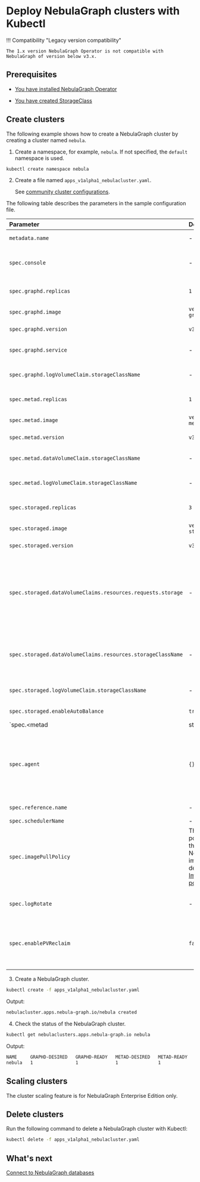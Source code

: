 # Deploy NebulaGraph clusters with Kubectl

!!! Compatibility "Legacy version compatibility"

    The 1.x version NebulaGraph Operator is not compatible with NebulaGraph of version below v3.x.

## Prerequisites

- [You have installed NebulaGraph Operator](../2.deploy-nebula-operator.md)

- [You have created StorageClass](https://kubernetes.io/docs/concepts/storage/storage-classes/)

## Create clusters

The following example shows how to create a NebulaGraph cluster by creating a cluster named `nebula`.

1. Create a namespace, for example, `nebula`. If not specified, the `default` namespace is used.

  ```bash
  kubectl create namespace nebula
  ```

2. Create a file named `apps_v1alpha1_nebulacluster.yaml`.

  
    See [community cluster configurations](https://github.com/vesoft-inc/nebula-operator/blob/v{{operator.release}}/config/samples/nebulacluster.yaml).

  The following table describes the parameters in the sample configuration file.

  | Parameter                                                   | Default value                                                                                                                                                   | Description                                                                                                                                                                                                           |
  | :---------------------------------------------------------- | :-------------------------------------------------------------------------------------------------------------------------------------------------------------- | :-------------------------------------------------------------------------------------------------------------------------------------------------------------------------------------------------------------------- |
  | `metadata.name`                                             | -                                                                                                                                                               | The name of the created NebulaGraph cluster.                                                                                                                                                                          |
  | `spec.console`                                              | -                                                                                                                                                               | Configuration of the Console service. For details, see [nebula-console](https://github.com/vesoft-inc/nebula-operator/blob/v{{operator.release}}/doc/user/nebula_console.md#nebula-console).                                         |
  | `spec.graphd.replicas`                                      | `1`                                                                                                                                                             | The numeric value of replicas of the Graphd service.                                                                                                                                                                  |
  | `spec.graphd.image`                                         | `vesoft/nebula-graphd`                                                                                                                                          | The container image of the Graphd service.                                                                                                                                                                            |
  | `spec.graphd.version`                                       | `v3.6.0`                                                                                                                                                        | The version of the Graphd service.                                                                                                                                                                                    |
  | `spec.graphd.service`                                       | -                                                                                                                                                               | The Service configurations for the Graphd service.                                                                                                                                                                    |
  | `spec.graphd.logVolumeClaim.storageClassName`               | -                                                                                                                                                               | The log disk storage configurations for the Graphd service.                                                                                                                                                           |
  | `spec.metad.replicas`                                       | `1`                                                                                                                                                             | The numeric value of replicas of the Metad service.                                                                                                                                                                   |
  | `spec.metad.image`                                          | `vesoft/nebula-metad`                                                                                                                                           | The container image of the Metad service.                                                                                                                                                                             |
  | `spec.metad.version`                                        | `v3.6.0`                                                                                                                                                        | The version of the Metad service.                                                                                                                                                                                     |
  | `spec.metad.dataVolumeClaim.storageClassName`               | -                                                                                                                                                               | The data disk storage configurations for the Metad service.                                                                                                                                                           |
  | `spec.metad.logVolumeClaim.storageClassName`                | -                                                                                                                                                               | The log disk storage configurations for the Metad service.                                                                                                                                                            |
  | `spec.storaged.replicas`                                    | `3`                                                                                                                                                             | The numeric value of replicas of the Storaged service.                                                                                                                                                                |
  | `spec.storaged.image`                                       | `vesoft/nebula-storaged`                                                                                                                                        | The container image of the Storaged service.                                                                                                                                                                          |
  | `spec.storaged.version`                                     | `v3.6.0`                                                                                                                                                        | The version of the Storaged service.                                                                                                                                                                                  |
  | `spec.storaged.dataVolumeClaims.resources.requests.storage` | -                                                                                                                                                               | Data disk storage size for the Storaged service. You can specify multiple data disks to store data. When multiple disks are specified, the storage path is `/usr/local/nebula/data1`, `/usr/local/nebula/data2`, etc. |
  | `spec.storaged.dataVolumeClaims.resources.storageClassName` | -                                                                                                                                                               | The data disk storage configurations for Storaged. If not specified, the global storage parameter is applied.                                                                                                         |
  | `spec.storaged.logVolumeClaim.storageClassName`             | -                                                                                                                                                               | The log disk storage configurations for the Storaged service.                                                                                                                                                         |
  | `spec.storaged.enableAutoBalance`                           | `true`                                                                                                                                                          | Whether to balance data automatically.                                                                                                                                                                                |
  | `spec.<metad|storaged|graphd>.securityContext`              | `{}`                                                                                                                                                            | Defines privilege and access control settings for NebulaGraph service containers. For details, see [SecurityContext](https://github.com/vesoft-inc/nebula-operator/blob/release-1.5/doc/user/security_context.md).    |
  | `spec.agent`                                                | `{}`                                                                                                                                                            | Configuration of the Agent service. This is used for backup and recovery as well as log cleanup functions. If you do not customize this configuration, the default configuration will be used.                        |
  | `spec.reference.name`                                       | -                                                                                                                                                               | The name of the dependent controller.                                                                                                                                                                                 |
  | `spec.schedulerName`                                        | -                                                                                                                                                               | The scheduler name.                                                                                                                                                                                                   |
  | `spec.imagePullPolicy`                                      | The image policy to pull the NebulaGraph image. For details, see [Image pull policy](https://kubernetes.io/docs/concepts/containers/images/#image-pull-policy). | The image pull policy in Kubernetes.                                                                                                                                                                                  |
  | `spec.logRotate`                                            | -                                                                                                                                                               | Log rotation configuration. For more information, see [Manage cluster logs](../8.custom-cluster-configurations/8.4.manage-running-logs.md).                                                                           |
  | `spec.enablePVReclaim`                                      | `false`                                                                                                                                                         | Define whether to automatically delete PVCs and release data after deleting the cluster. For more information, see [Reclaim PVs](../8.custom-cluster-configurations/8.2.pv-reclaim.md).                               |
  |                                                             |                                                                                                                                                                 |                                                                                                                                                                                                                       |



3. Create a NebulaGraph cluster.

  ```bash
  kubectl create -f apps_v1alpha1_nebulacluster.yaml
  ```

  Output:

  ```bash
  nebulacluster.apps.nebula-graph.io/nebula created
  ```

4. Check the status of the NebulaGraph cluster.
   
  ```bash
  kubectl get nebulaclusters.apps.nebula-graph.io nebula
  ```

  Output:

  ```bash
  NAME     GRAPHD-DESIRED   GRAPHD-READY   METAD-DESIRED   METAD-READY   STORAGED-DESIRED   STORAGED-READY   AGE
  nebula   1                1              1               1             3                  3                86s
  ```

## Scaling clusters


The cluster scaling feature is for NebulaGraph Enterprise Edition only. 


## Delete clusters

Run the following command to delete a NebulaGraph cluster with Kubectl:

```bash
kubectl delete -f apps_v1alpha1_nebulacluster.yaml
```

## What's next

[Connect to NebulaGraph databases](../4.connect-to-nebula-graph-service.md)
